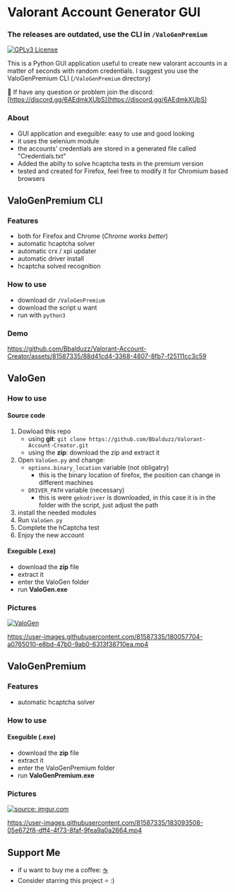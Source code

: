 # Valorant Account Generator GUI
### The releases are outdated, use the CLI in `/ValoGenPremium`

[![GPLv3 License](https://img.shields.io/badge/License-MIT-green.svg?style=for-the-badge)](https://opensource.org/licenses/MIT)

This is a Python GUI application useful to create new valorant accounts in a matter of seconds with random credentials.
I suggest you use the ValoGenPremium CLI (`/ValoGenPremium` directory)

🎈 If have any question or problem join the discord: [https://discord.gg/6AEdmkXUbS](https://discord.gg/6AEdmkXUbS)

### About
- GUI application and exeguible: easy to use and good looking
- it uses the selenium module
- the accounts' credentials are stored in a generated file called "Credentials.txt"
- Added the abilty to solve hcaptcha tests in the premium version
- tested and created for Firefox, feel free to modify it for Chromium based browsers

## ValoGenPremium CLI
### Features
- both for Firefox and Chrome (_Chrome works better_)
- automatic hcaptcha solver
- automatic crx / xpi updater
- automatic driver install
- hcaptcha solved recognition

### How to use
- download dir `/ValoGenPremium`
- download the script u want
- run with `python3`

### Demo
https://github.com/Bbalduzz/Valorant-Account-Creator/assets/81587335/88d41cd4-3368-4807-8fb7-f25111cc3c59

## ValoGen
### How to use
#### Source code
1) Dowload this repo
    - using **git**: `git clone https://github.com/Bbalduzz/Valorant-Account-Creator.git`
    - using the **zip**: download the zip and extract it
2) Open `ValoGen.py` and change:
    - `options.binary_location` variable (not obligatry)
        - this is the binary location of firefox, the position can change in different machines
    - `DRIVER_PATH` variable (necessary)
        - this is were `gekodriver` is downloaded, in this case it is in the folder with the script, just adjust the path
3) install the needed modules
4) Run `ValoGen.py`
5) Complete the hCaptcha test
6) Enjoy the new account

#### Exeguible (.exe)
- download the **zip** file
- extract it
- enter the ValoGen folder
- run **ValoGen.exe**

### Pictures
<a href="https://imgur.com/SwztIJR"><img src="https://i.imgur.com/SwztIJR.png" title="ValoGen" /></a>

https://user-images.githubusercontent.com/81587335/180057704-a0765010-e8bd-47b0-9ab0-6313f38710ea.mp4

## ValoGenPremium
### Features
- automatic hcaptcha solver

### How to use
#### Exeguible (.exe)
- download the **zip** file
- extract it
- enter the ValoGenPremium folder
- run **ValoGenPremium.exe**

### Pictures
<a href="https://imgur.com/SnWArab"><img src="https://i.imgur.com/SnWArab.png" title="source: imgur.com" /></a>

https://user-images.githubusercontent.com/81587335/183093508-05e672f8-dff4-4f73-8faf-9fea9a0a2664.mp4

## Support Me
- if u want to buy me a coffee: [☕️](https://www.buymeacoffee.com/Bbalduzz)
- Consider starring this project ⭐️ :)
